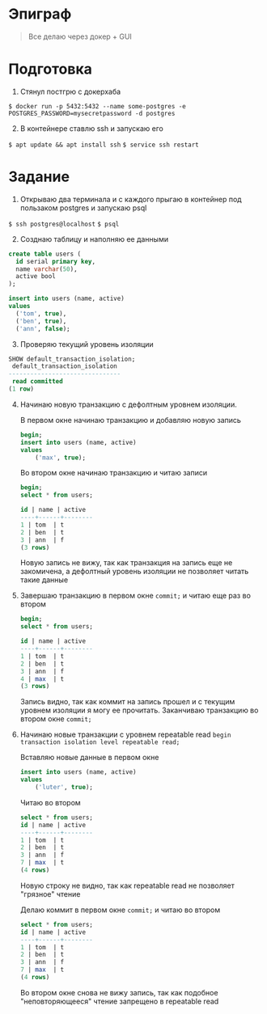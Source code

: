 # Эпиграф

> Все делаю через докер + GUI

# Подготовка

1. Стянул постгрю с докерхаба

`$ docker run -p 5432:5432 --name some-postgres -e POSTGRES_PASSWORD=mysecretpassword -d postgres
`

2. В контейнере ставлю ssh и запускаю его

`$ apt update && apt install ssh`
`$ service ssh restart`

# Задание

1. Открываю два терминала и с каждого прыгаю в контейнер под пользаком postgres и запускаю psql

`$ ssh postgres@localhost`
`$ psql`

2. Созднаю таблицу и наполняю ее данными
```sql
create table users (
  id serial primary key, 
  name varchar(50), 
  active bool
);
```

```sql
insert into users (name, active) 
values 
  ('tom', true), 
  ('ben', true), 
  ('ann', false);
```

3. Проверяю текущий уровень изоляции

```sql
SHOW default_transaction_isolation;
 default_transaction_isolation 
-------------------------------
 read committed
(1 row)
```

4. Начинаю новую транзакцию с дефолтным уровнем изоляции. 

    В первом окне начинаю транзакцию и добавляю новую запись

    ```sql
    begin;
    insert into users (name, active) 
    values 
        ('max', true);
    ```

    Во втором окне начинаю транзакцию и читаю записи

    ```sql
    begin;
    select * from users;

    id | name | active 
    ----+------+--------
    1 | tom  | t
    2 | ben  | t
    3 | ann  | f
    (3 rows)
    ```

    Новую запись не вижу, так как транзакция на запись еще не закомичена, а 
    дефолтный уровень изоляции не позволяет читать такие данные

5. Завершаю транзакцию в первом окне `commit;`
    и читаю еще раз во втором
    
    ```sql
    begin;
    select * from users;

    id | name | active 
    ----+------+--------
    1 | tom  | t
    2 | ben  | t
    3 | ann  | f
    4 | max  | t
    (3 rows)
    ```

    Запись видно, так как коммит на запись прошел и с текущим уровнем изоляции я могу ее прочитать.
    Заканчиваю транзакцию во втором окне `commit;`

6. Начинаю новые транзакции с уровнем repeatable read
    `begin transaction isolation level repeatable read;`

    Вставляю новые данные в первом окне

    ```sql
    insert into users (name, active) 
    values 
        ('luter', true);
    ```

    Читаю во втором

    ```sql
    select * from users;
    id | name | active 
    ----+------+--------
    1 | tom  | t
    2 | ben  | t
    3 | ann  | f
    7 | max  | t
    (4 rows)
    ```

    Новую строку не видно, так как repeatable read не позволяет "грязное" чтение

    Делаю коммит в первом окне `commit;` и читаю во втором

    ```sql
    select * from users;
    id | name | active 
    ----+------+--------
    1 | tom  | t
    2 | ben  | t
    3 | ann  | f
    7 | max  | t
    (4 rows)
    ```

    Во втором окне снова не вижу запись, так как подобное "неповторяющееся" чтение
    запрещено в repeatable read